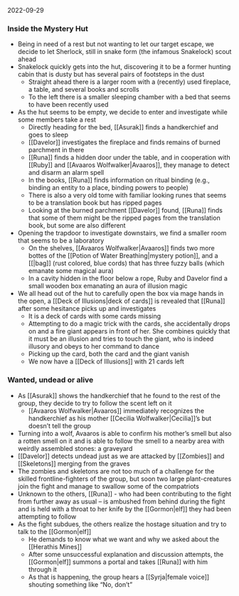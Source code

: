 2022-09-29

### Inside the Mystery Hut
- Being in need of a rest but not wanting to let our target escape, we decide to let Sherlock, still in snake form (the infamous Snakelock) scout ahead
- Snakelock quickly gets into the hut, discovering it to be a former hunting cabin that is dusty but has several pairs of footsteps in the dust
	- Straight ahead there is a larger room with a (recently) used fireplace, a table, and several books and scrolls
	- To the left there is a smaller sleeping chamber with a bed that seems to have been recently used
- As the hut seems to be empty, we decide to enter and investigate while some members take a rest
	- Directly heading for the bed, [[Asurak]] finds a handkerchief and goes to sleep
	- [[Davelor]] investigates the fireplace and finds remains of burned parchment in there
	- [[Runa]] finds a hidden door under the table, and in cooperation with [[Ruby]] and [[Avaaros Wolfwalker|Avaaros]], they manage to detect and disarm an alarm spell
	- In the books, [[Runa]] finds information on ritual binding (e.g., binding an entity to a place, binding powers to people)
	- There is also a very old tome with familiar looking runes that seems to be a translation book but has ripped pages
	- Looking at the burned parchment [[Davelor]] found, [[Runa]] finds that some of them might be the ripped pages from the translation book, but some are also different
- Opening the trapdoor to investigate downstairs, we find a smaller room that seems to be a laboratory
	- On the shelves, [[Avaaros Wolfwalker|Avaaros]] finds two more bottes of the [[Potion of Water Breathing|mystery potion]], and a [[|bag]] (rust colored, blue cords) that has three fuzzy balls (which emanate some magical aura)
	- In a cavity hidden in the floor below a rope, Ruby and Davelor find a small wooden box emanating an aura of illusion magic
- We all head out of the hut to carefully open the box via mage hands in the open, a [[Deck of Illusions|deck of cards]] is revealed that [[Runa]] after some hesitance picks up and investigates
	- It is a deck of cards with some cards missing
	- Attempting to do a magic trick with the cards, she accidentally drops on and a fire giant appears in front of her. She combines quickly that it must be an illusion and tries to touch the giant, who is indeed illusory and obeys to her command to dance
	- Picking up the card, both the card and the giant vanish
	- We now have a [[Deck of Illusions]] with 21 cards left

### Wanted, undead or alive
- As [[Asurak]] shows the handkerchief that he found to the rest of the group, they decide to try to follow the scent left on it
	- [[Avaaros Wolfwalker|Avaaros]] immediately recognizes the handkerchief as his mother [[Cecilia Wolfwalker|Cecilia]]’s but doesn’t tell the group
- Turning into a wolf, Avaaros is able to confirm his mother’s smell but also a rotten smell on it and is able to follow the smell to a nearby area with weirdly assembled stones: a graveyard
- [[Davelor]] detects undead just as we are attacked by [[Zombies]] and [[Skeletons]] merging from the graves
- The zombies and skeletons are not too much of a challenge for the skilled frontline-fighters of the group, but soon two large plant-creatures join the fight and manage to swallow some of the compatriots 
- Unknown to the others, [[Runa]] - who had been contributing to the fight from further away as usual – is ambushed from behind during the fight and is held with a throat to her knife by the [[Gormon|elf]] they had been attempting to follow
- As the fight subdues, the others realize the hostage situation and try to talk to the [[Gormon|elf]]
	- He demands to know what we want and why we asked about the [[Herathis Mines]]
	- After some unsuccessful explanation and discussion attempts, the [[Gormon|elf]] summons a portal and takes [[Runa]] with him through it
	- As that is happening, the group hears a [[Syrja|female voice]] shouting something like “No, don’t”



